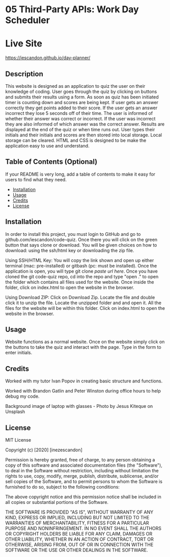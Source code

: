 # 05 Third-Party APIs: Work Day Scheduler


# Live Site
https://iescandon.github.io/day-planner/


## Description 

This website is designed as an application to quiz the user on their knowledge of coding. User goes through the quiz by clicking on buttons and submits their results using a form. As soon as quiz has been initiated timer is counting down and scores are being kept. If user gets an answer correctly they get points added to their score. If the user gets an answer incorrect they lose 5 seconds off of their time. The user is informed of whether their answer was correct or incorrect. If the user was incorrect they are also informed of which answer was the correct answer. Results are displayed at the end of the quiz or when time runs out. User types their initials and their initials and scores are then stored into local storage. Local storage can be cleared. HTML and CSS is designed to be make the application easy to use and understand.


## Table of Contents (Optional)

If your README is very long, add a table of contents to make it easy for users to find what they need.

* [Installation](#installation)
* [Usage](#usage)
* [Credits](#credits)
* [License](#license)


## Installation

In order to install this project, you must login to GitHub and go to github.com/iescandon/code-quiz. Once there you will click on the green button that says clone or download. You will be given choices on how to download: using the ssh/html key or downloading the zip file.

Using SSH/HTML Key:
You will copy the link shown and open up either terminal (mac: pre-installed) or gitbash (pc: must be installed). Once the application is open, you will type git clone _paste url here_. Once you have cloned the git code-quiz repo, cd into the repo and type "open ." to open the folder which contains all files used for the website. Once inside the folder, click on index.html to open the website in the browser.

Using Download ZIP:
Click on Download Zip. Locate the file and double click it to unzip the file. Locate the unzipped folder and and open it. All the files for the website will be within this folder. Click on index.html to open the website in the browser.


## Usage 

Website functions as a normal website. Once on the website simply click on the buttons to take the quiz and interact with the page. Type in the form to enter initials.


## Credits

Worked with my tutor Ivan Popov in creating basic structure and functions.

Worked with Brandon Gatlin and Peter Winston during office hours to help debug my code.

Background image of laptop with glasses -
Photo by Jesus Kiteque on Unsplash


## License

MIT License

Copyright (c) [2020] [inezescandon]

Permission is hereby granted, free of charge, to any person obtaining a copy
of this software and associated documentation files (the "Software"), to deal
in the Software without restriction, including without limitation the rights
to use, copy, modify, merge, publish, distribute, sublicense, and/or sell
copies of the Software, and to permit persons to whom the Software is
furnished to do so, subject to the following conditions:

The above copyright notice and this permission notice shall be included in all
copies or substantial portions of the Software.

THE SOFTWARE IS PROVIDED "AS IS", WITHOUT WARRANTY OF ANY KIND, EXPRESS OR
IMPLIED, INCLUDING BUT NOT LIMITED TO THE WARRANTIES OF MERCHANTABILITY,
FITNESS FOR A PARTICULAR PURPOSE AND NONINFRINGEMENT. IN NO EVENT SHALL THE
AUTHORS OR COPYRIGHT HOLDERS BE LIABLE FOR ANY CLAIM, DAMAGES OR OTHER
LIABILITY, WHETHER IN AN ACTION OF CONTRACT, TORT OR OTHERWISE, ARISING FROM,
OUT OF OR IN CONNECTION WITH THE SOFTWARE OR THE USE OR OTHER DEALINGS IN THE
SOFTWARE.